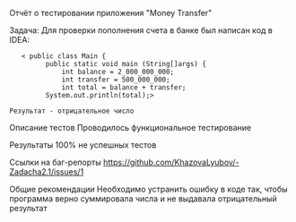 Отчёт о тестировании приложения "Money Transfer"

Задача:
Для проверки пополнения счета в банке был написан код в IDEA:

       < public class Main {
             public static void main (String[]args) {
                 int balance = 2_000_000_000;
                 int transfer = 500_000_000;
                 int total = balance + transfer;
             System.out.println(total);>
    
    Результат - отрицательное число


  


Описание тестов
Проводилось функциональное тестирование

Результаты
100% не успешных тестов

Ссылки на баг-репорты
https://github.com/KhazovaLyubov/-Zadacha2.1/issues/1

Общие рекомендации
Необходимо устранить ошибку в коде так, чтобы программа верно суммировала числа и не выдавала отрицательный результат
